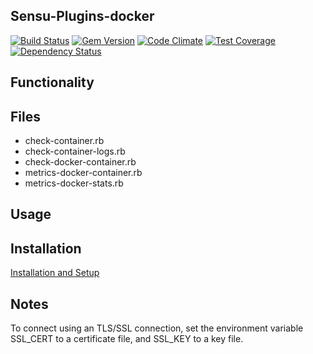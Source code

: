 ## Sensu-Plugins-docker

[![Build Status](https://travis-ci.org/sensu-plugins/sensu-plugins-docker.svg?branch=master)](https://travis-ci.org/sensu-plugins/sensu-plugins-docker)
[![Gem Version](https://badge.fury.io/rb/sensu-plugins-docker.svg)](http://badge.fury.io/rb/sensu-plugins-docker)
[![Code Climate](https://codeclimate.com/github/sensu-plugins/sensu-plugins-docker/badges/gpa.svg)](https://codeclimate.com/github/sensu-plugins/sensu-plugins-docker)
[![Test Coverage](https://codeclimate.com/github/sensu-plugins/sensu-plugins-docker/badges/coverage.svg)](https://codeclimate.com/github/sensu-plugins/sensu-plugins-docker)
[![Dependency Status](https://gemnasium.com/sensu-plugins/sensu-plugins-docker.svg)](https://gemnasium.com/sensu-plugins/sensu-plugins-docker)

## Functionality

## Files
 * check-container.rb
 * check-container-logs.rb 
 * check-docker-container.rb
 * metrics-docker-container.rb
 * metrics-docker-stats.rb

## Usage

## Installation

[Installation and Setup](http://sensu-plugins.io/docs/installation_instructions.html)

## Notes

To connect using an TLS/SSL connection, set the environment variable SSL_CERT to a certificate file, and SSL_KEY to a key file.

